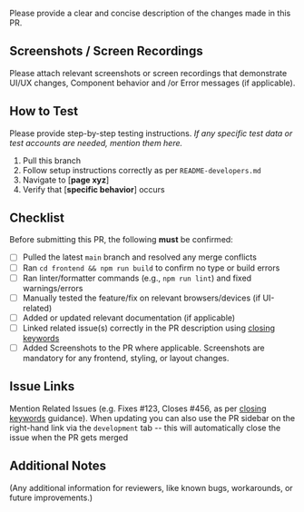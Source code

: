 Please provide a clear and concise description of the changes made in this PR.

## Screenshots / Screen Recordings
Please attach relevant screenshots or screen recordings that demonstrate UI/UX changes, Component behavior and /or Error messages (if applicable). 

## How to Test
Please provide step-by-step testing instructions. _If any specific test data or test accounts are needed, mention them here._

1. Pull this branch
2. Follow setup instructions correctly as per `README-developers.md`
3. Navigate to [____page xyz____]
4. Verify that [____specific behavior____] occurs

## Checklist
Before submitting this PR, the following **must** be confirmed:

- [ ] Pulled the latest `main` branch and resolved any merge conflicts
- [ ] Ran `cd frontend && npm run build` to confirm no type or build errors
- [ ] Ran linter/formatter commands (e.g., `npm run lint`) and fixed warnings/errors
- [ ] Manually tested the feature/fix on relevant browsers/devices (if UI-related)
- [ ] Added or updated relevant documentation (if applicable)
- [ ] Linked related issue(s) correctly in the PR description using [closing keywords](https://docs.github.com/en/issues/tracking-your-work-with-issues/using-issues/linking-a-pull-request-to-an-issue)
- [ ] Added Screenshots to the PR where applicable. Screenshots are mandatory for any frontend, styling, or layout changes.

## Issue Links
Mention Related Issues (e.g. Fixes #123, Closes #456, as per [closing keywords](https://docs.github.com/en/issues/tracking-your-work-with-issues/using-issues/linking-a-pull-request-to-an-issue) guidance). When updating you can also use the PR sidebar on the right-hand link via the `development` tab -- this will automatically close the issue when the PR gets merged

## Additional Notes
(Any additional information for reviewers, like known bugs, workarounds, or future improvements.)
